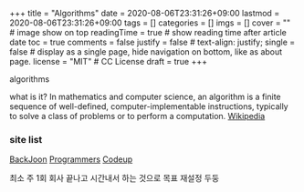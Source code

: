 +++
title = "Algorithms"
date = 2020-08-06T23:31:26+09:00
lastmod = 2020-08-06T23:31:26+09:00
tags = []
categories = []
imgs = []
cover = ""  # image show on top
readingTime = true  # show reading time after article date
toc = true
comments = false
justify = false  # text-align: justify;
single = false  # display as a single page, hide navigation on bottom, like as about page.
license = "MIT"  # CC License
draft = true
+++

algorithms

what is it?
In mathematics and computer science, an algorithm is a finite sequence of well-defined, computer-implementable instructions, typically to solve a class of problems or to perform a computation. [Wikipedia](https://en.wikipedia.org/wiki/Algorithm)

### site list

[BackJoon](https://www.acmicpc.net/)
[Programmers](https://programmers.co.kr/)
[Codeup](https://codeup.kr/)

최소 주 1회 회사 끝나고 시간내서 하는 것으로 목표 재설정 두둥
